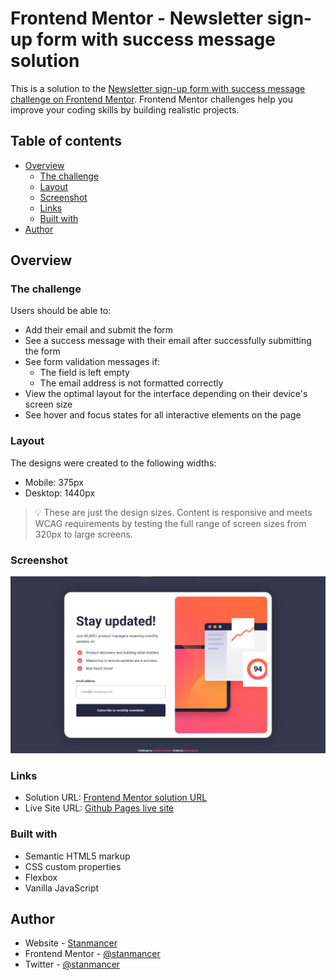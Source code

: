 # Frontend Mentor - Newsletter sign-up form with success message solution

This is a solution to the [Newsletter sign-up form with success message challenge on Frontend Mentor](https://www.frontendmentor.io/challenges/newsletter-signup-form-with-success-message-3FC1AZbNrv). Frontend Mentor challenges help you improve your coding skills by building realistic projects.

## Table of contents

- [Overview](#overview)
  - [The challenge](#the-challenge)
  - [Layout](#layout)
  - [Screenshot](#screenshot)
  - [Links](#links)
  - [Built with](#built-with)
- [Author](#author)

## Overview

### The challenge

Users should be able to:

- Add their email and submit the form
- See a success message with their email after successfully submitting the form
- See form validation messages if:
  - The field is left empty
  - The email address is not formatted correctly
- View the optimal layout for the interface depending on their device's screen size
- See hover and focus states for all interactive elements on the page

### Layout

The designs were created to the following widths:

- Mobile: 375px
- Desktop: 1440px

> 💡 These are just the design sizes. Content is responsive and meets WCAG requirements by testing the full range of screen sizes from 320px to large screens.

### Screenshot

![](./screenshot.jpg)

### Links

- Solution URL: [Frontend Mentor solution URL](https://www.frontendmentor.io/solutions/newsletter-signup-form-with-success-message-vanillajs-pVI3Fbd0_l)
- Live Site URL: [Github Pages live site](https://stanmancer.github.io/newsletter-sign-up-with-success-message/)


### Built with

- Semantic HTML5 markup
- CSS custom properties
- Flexbox
- Vanilla JavaScript

## Author

- Website - [Stanmancer](https://github.com/stanmancer)
- Frontend Mentor - [@stanmancer](https://www.frontendmentor.io/profile/stanmancer)
- Twitter - [@stanmancer](https://www.twitter.com/stanmancer)
